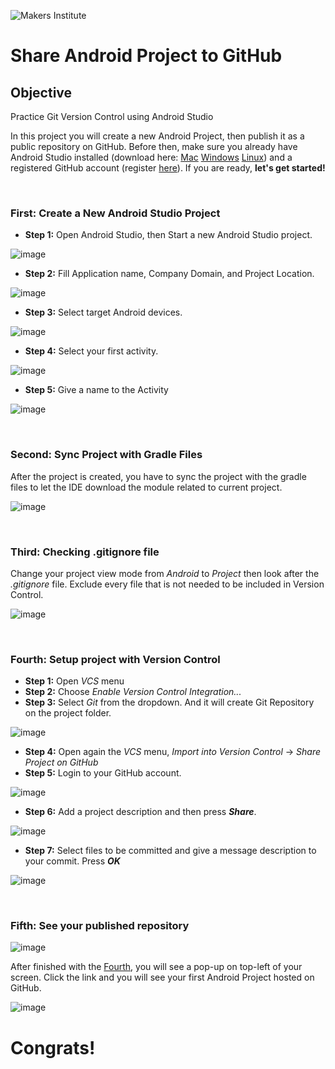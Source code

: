 ![Makers Institute](../images/logo-makersinstitute.png)

# Share Android Project to GitHub

## Objective
Practice Git Version Control using Android Studio

In this project you will create a new Android Project, then publish it as a public repository on GitHub. Before then, make sure you already have Android Studio installed (download here: [Mac](https://dl.google.com/dl/android/studio/install/2.2.2.0/android-studio-ide-145.3360264-mac.dmg) [Windows](https://dl.google.com/dl/android/studio/install/2.2.2.0/android-studio-bundle-145.3360264-windows.exe) [Linux](https://dl.google.com/dl/android/studio/ide-zips/2.2.2.0/android-studio-ide-145.3360264-linux.zip)) and a registered GitHub account (register [here](https://github.com/)). If you are ready, **let's get started!**

</br>

### First: Create a New Android Studio Project

* **Step 1:** Open Android Studio, then Start a new Android Studio project.

![image](../images/w1d3%20-%201.png)

* **Step 2:** Fill Application name, Company Domain, and Project Location.

![image](../images/w1d3%20-%202.png)

* **Step 3:** Select target Android devices.

![image](../images/w1d3%20-%203.png)

* **Step 4:** Select your first activity.

![image](../images/w1d3%20-%204.png)

* **Step 5:** Give a name to the Activity

![image](../images/w1d3%20-%205.png)

</br>

### Second: Sync Project with Gradle Files
After the project is created, you have to sync the project with the gradle files to let the IDE download the module related to current project.

![image](../images/w1d3%20-%206.png)

</br>

### Third: Checking .gitignore file
Change your project view mode from *Android* to *Project* then look after the *.gitignore* file. Exclude every file that is not needed to be included in Version Control.

![image](../images/w1d3%20-%207a.png)

</br>

### Fourth: Setup project with Version Control

* **Step 1:** Open *VCS* menu
* **Step 2:** Choose *Enable Version Control Integration...*
* **Step 3:** Select *Git* from the dropdown. And it will create Git Repository on the project folder.

![image](../images/w1d3%20-%207.png)

* **Step 4:** Open again the *VCS* menu, *Import into Version Control* -> *Share Project on GitHub*
* **Step 5:** Login to your GitHub account.

![image](../images/w1d3%20-%208.png)

* **Step 6:** Add a project description and then press ***Share***.

![image](../images/w1d3%20-%209.png)

* **Step 7:** Select files to be committed and give a message description to your commit. Press ***OK***

![image](../images/w1d3%20-%2010.png)

</br>

### Fifth: See your published repository

![image](../images/w1d3%20-%2011.png)

After finished with the [Fourth](), you will see a pop-up on top-left of your screen. Click the link and you will see your first Android Project hosted on GitHub.

![image](../images/w1d3%20-%2012.png)


# Congrats!
